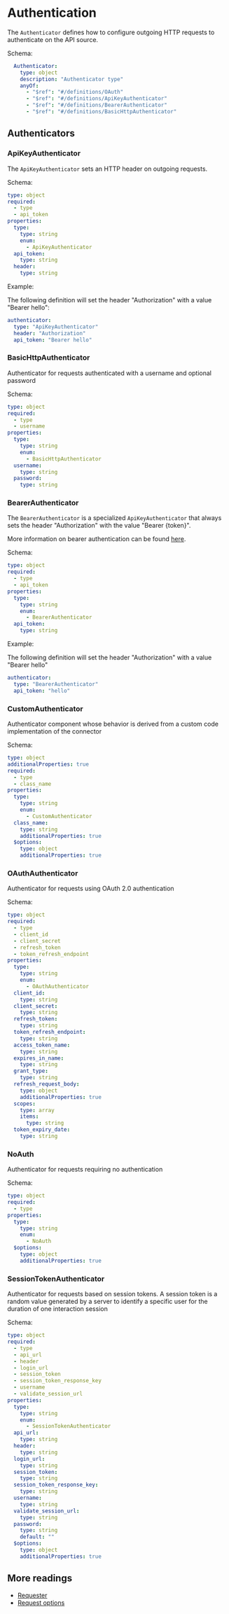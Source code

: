 
<!---
    Auto-generated file, do not edit here.
    Template is located in "airbyte-cdk/low_code_docs_generation/pages/authentication.md.hbs"
-->
# Authentication

The `Authenticator` defines how to configure outgoing HTTP requests to authenticate on the API source.

Schema:

```yaml
  Authenticator:
    type: object
    description: "Authenticator type"
    anyOf:
      - "$ref": "#/definitions/OAuth"
      - "$ref": "#/definitions/ApiKeyAuthenticator"
      - "$ref": "#/definitions/BearerAuthenticator"
      - "$ref": "#/definitions/BasicHttpAuthenticator"
```

## Authenticators


### ApiKeyAuthenticator

The `ApiKeyAuthenticator` sets an HTTP header on outgoing requests.


Schema: 

```yaml
type: object
required:
  - type
  - api_token
properties:
  type:
    type: string
    enum:
      - ApiKeyAuthenticator
  api_token:
    type: string
  header:
    type: string

```

Example:

The following definition will set the header "Authorization" with a value "Bearer hello":

```yaml
authenticator:
  type: "ApiKeyAuthenticator"
  header: "Authorization"
  api_token: "Bearer hello"
```


### BasicHttpAuthenticator

Authenticator for requests authenticated with a username and optional password

Schema: 

```yaml
type: object
required:
  - type
  - username
properties:
  type:
    type: string
    enum:
      - BasicHttpAuthenticator
  username:
    type: string
  password:
    type: string

```

### BearerAuthenticator

The `BearerAuthenticator` is a specialized `ApiKeyAuthenticator` that always sets the header "Authorization" with the value "Bearer {token}".

More information on bearer authentication can be found [here](https://swagger.io/docs/specification/authentication/bearer-authentication/).


Schema: 

```yaml
type: object
required:
  - type
  - api_token
properties:
  type:
    type: string
    enum:
      - BearerAuthenticator
  api_token:
    type: string

```

Example:

The following definition will set the header "Authorization" with a value "Bearer hello"

```yaml
authenticator:
  type: "BearerAuthenticator"
  api_token: "hello"
```


### CustomAuthenticator

Authenticator component whose behavior is derived from a custom code implementation of the connector

Schema: 

```yaml
type: object
additionalProperties: true
required:
  - type
  - class_name
properties:
  type:
    type: string
    enum:
      - CustomAuthenticator
  class_name:
    type: string
    additionalProperties: true
  $options:
    type: object
    additionalProperties: true

```

### OAuthAuthenticator

Authenticator for requests using OAuth 2.0 authentication

Schema: 

```yaml
type: object
required:
  - type
  - client_id
  - client_secret
  - refresh_token
  - token_refresh_endpoint
properties:
  type:
    type: string
    enum:
      - OAuthAuthenticator
  client_id:
    type: string
  client_secret:
    type: string
  refresh_token:
    type: string
  token_refresh_endpoint:
    type: string
  access_token_name:
    type: string
  expires_in_name:
    type: string
  grant_type:
    type: string
  refresh_request_body:
    type: object
    additionalProperties: true
  scopes:
    type: array
    items:
      type: string
  token_expiry_date:
    type: string

```

### NoAuth

Authenticator for requests requiring no authentication

Schema: 

```yaml
type: object
required:
  - type
properties:
  type:
    type: string
    enum:
      - NoAuth
  $options:
    type: object
    additionalProperties: true

```

### SessionTokenAuthenticator

Authenticator for requests based on session tokens. A session token is a random value generated by a server to identify a specific user for the duration of one interaction session

Schema: 

```yaml
type: object
required:
  - type
  - api_url
  - header
  - login_url
  - session_token
  - session_token_response_key
  - username
  - validate_session_url
properties:
  type:
    type: string
    enum:
      - SessionTokenAuthenticator
  api_url:
    type: string
  header:
    type: string
  login_url:
    type: string
  session_token:
    type: string
  session_token_response_key:
    type: string
  username:
    type: string
  validate_session_url:
    type: string
  password:
    type: string
    default: ""
  $options:
    type: object
    additionalProperties: true

```

## More readings

- [Requester](./requester.md)
- [Request options](./request-options.md)
